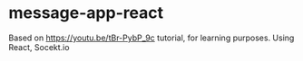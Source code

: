 # message-app-react



Based on https://youtu.be/tBr-PybP_9c tutorial, for learning purposes.
Using React, Socekt.io

